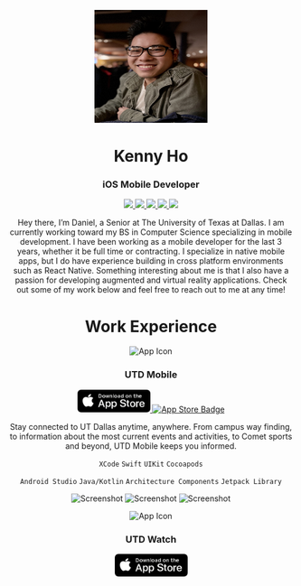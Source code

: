 <p align="center">
	<img width="200" height="200" src="./images/profileImage.jpeg"/> 
</p>
<h1 align="center">Kenny Ho</h1>
<h3 align="center"> iOS Mobile Developer</h3>


<p align="center"> 
	<a href="https://github.com/KNG-Dev">
		<img src="https://img.shields.io/static/v1?label=Github&message=kenny-ho&color=lightgray">	
	</a>
	<a href="https://www.linkedin.com/in/kenny-ho-84b039a3/">
		<img src="https://img.shields.io/static/v1?label=LinkedIn&message=kennyho&color=2867B2">	
	</a>
	<a href="https://twitter.com/ken_kennedy_ho">
		<img src="https://img.shields.io/static/v1?label=Twitter&message=kenny_ho&color=00ACEE">	
	</a>
	<a href="./resume.pdf">
		<img src="https://img.shields.io/static/v1?label=Resume&message=PDF&color=green">	
	</a>
	<a href="mailto:kenkennedyho@gmail.com">
		<img src="https://img.shields.io/static/v1?label=Email&message=Kenny&color=F76831">	
	</a>
</p>

<p align="center">
Hey there, I’m Daniel, a Senior at The University of Texas at Dallas. I am currently working toward my BS in Computer Science specializing in mobile development. I have been working as a mobile developer for the last 3 years, whether it be full time or contracting. I specialize in native mobile apps, but I do have experience building in cross platform environments such as React Native. Something interesting about me is that I also have a passion for developing augmented and virtual reality applications. Check out some of my work below and feel free to reach out to me at any time!	
</p>

<h1 align="center">Work Experience</h1>

<p align="center">
	<img src="/images/utd_mobile/utd_mobile_app_icon.png" alt="App Icon" width="100" height="100">
</p>
<h3 align="center">UTD Mobile</h3>
<p align="center">
	<a href="https://apps.apple.com/us/app/utd-mobile/id1299726915">
		<img src="/images/app_store_badge.png" alt="App Store Badge" width="129" height="40">
	</a>
	<a href="https://play.google.com/store/apps/details?id=edu.utdallas.utd&hl=en_US">
		<img src="/images/google_play_badge.png" alt="App Store Badge" width="137" height="40">
	</a>
</p>

<p align="center">
	Stay connected to UT Dallas anytime, anywhere. From campus way finding, to information about the most current events and activities, to Comet sports and beyond, UTD Mobile keeps you informed.
</p>
<p align="center">
	<code>XCode</code>
	<code>Swift</code>
	<code>UIKit</code>
	<code>Cocoapods</code>
</p>
<p align="center">
	<code>Android Studio</code>
	<code>Java/Kotlin</code>
	<code>Architecture Components</code>
	<code>Jetpack Library</code>
</p>
<p align="center">
	<img src="/images/utd_mobile/utd_mobile_1.png" alt="Screenshot" width="220" height="417">
	<img src="/images/utd_mobile/utd_mobile_2.png" alt="Screenshot" width="220" height="417">
	<img src="/images/utd_mobile/utd_mobile_3.png" alt="Screenshot" width="220" height="417">
</p>

<p align="center">
	<img src="/images/utd_mobile/utd_mobile_app_icon.png" alt="App Icon" width="100" height="100">
</p>
<h3 align="center">UTD Watch</h3>
<p align="center">
	<a href="https://apps.apple.com/us/app/utd-mobile/id1299726915">
		<img src="/images/app_store_badge.png" alt="App Store Badge" width="129" height="40">
	</a>
</p>
